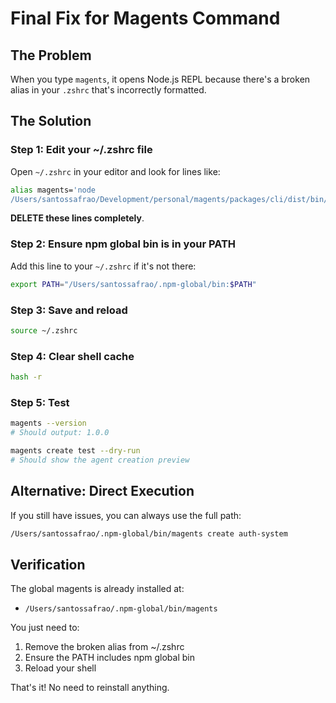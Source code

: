 # Final Fix for Magents Command

## The Problem

When you type `magents`, it opens Node.js REPL because there's a broken alias in your `.zshrc` that's incorrectly formatted.

## The Solution

### Step 1: Edit your ~/.zshrc file

Open `~/.zshrc` in your editor and look for lines like:
```bash
alias magents='node
/Users/santossafrao/Development/personal/magents/packages/cli/dist/bin/magents.js'
```

**DELETE these lines completely**.

### Step 2: Ensure npm global bin is in your PATH

Add this line to your `~/.zshrc` if it's not there:
```bash
export PATH="/Users/santossafrao/.npm-global/bin:$PATH"
```

### Step 3: Save and reload

```bash
source ~/.zshrc
```

### Step 4: Clear shell cache

```bash
hash -r
```

### Step 5: Test

```bash
magents --version
# Should output: 1.0.0

magents create test --dry-run
# Should show the agent creation preview
```

## Alternative: Direct Execution

If you still have issues, you can always use the full path:
```bash
/Users/santossafrao/.npm-global/bin/magents create auth-system
```

## Verification

The global magents is already installed at:
- `/Users/santossafrao/.npm-global/bin/magents`

You just need to:
1. Remove the broken alias from ~/.zshrc
2. Ensure the PATH includes npm global bin
3. Reload your shell

That's it! No need to reinstall anything.
